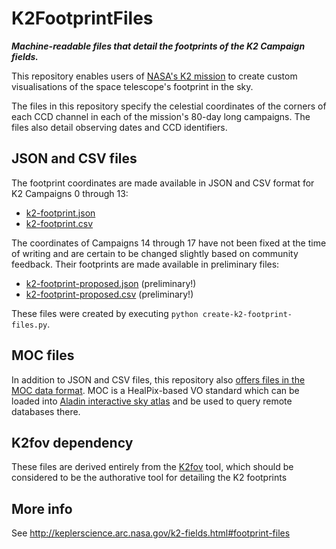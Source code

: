 # K2FootprintFiles

***Machine-readable files that detail the footprints of the K2 Campaign fields.***

This repository enables users of 
[NASA's K2 mission](http://keplerscience.arc.nasa.gov)
to create custom visualisations of the space telescope's footprint in the sky.

The files in this repository specify the celestial coordinates
of the corners of each CCD channel
in each of the mission's 80-day long campaigns. 
The files also detail observing dates and CCD identifiers.

## JSON and CSV files

The footprint coordinates are made available in JSON and CSV format
for K2 Campaigns 0 through 13:
 * [k2-footprint.json](https://github.com/KeplerGO/K2FootprintFiles/raw/master/k2-footprint.json)
 * [k2-footprint.csv](https://github.com/KeplerGO/K2FootprintFiles/raw/master/k2-footprint.csv)

The coordinates of Campaigns 14 through 17 have not been fixed at the time of writing
and are certain to be changed slightly based on community feedback.
Their footprints are made available in preliminary files:
 * [k2-footprint-proposed.json](https://github.com/KeplerGO/K2FootprintFiles/raw/master/k2-footprint-proposed.json) (preliminary!)
 * [k2-footprint-proposed.csv](https://github.com/KeplerGO/K2FootprintFiles/raw/master/k2-footprint-proposed.csv) (preliminary!)

These files were created by executing `python create-k2-footprint-files.py`.

## MOC files

In addition to JSON and CSV files,
this repository also [offers files in the MOC data format](https://github.com/KeplerGO/K2FootprintFiles/tree/master/moc-files).
MOC is a HealPix-based VO standard which can be loaded into [Aladin interactive sky atlas](http://aladin.u-strasbg.fr)
and be used to query remote databases there.

## K2fov dependency

These files are derived entirely from the
[K2fov](https://github.com/KeplerGO/K2fov) tool,
which should be considered to be the authorative tool
for detailing the K2 footprints

## More info

See http://keplerscience.arc.nasa.gov/k2-fields.html#footprint-files

